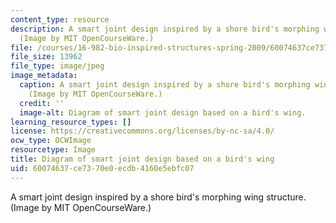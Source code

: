 ```yaml
---
content_type: resource
description: A smart joint design inspired by a shore bird's morphing wing structure.
  (Image by MIT OpenCourseWare.)
file: /courses/16-982-bio-inspired-structures-spring-2009/60074637ce7370e0ecdb4160e5ebfc07_16-982s09.jpg
file_size: 13962
file_type: image/jpeg
image_metadata:
  caption: A smart joint design inspired by a shore bird's morphing wing structure.
    (Image by MIT OpenCourseWare.)
  credit: ''
  image-alt: Diagram of smart joint design based on a bird's wing.
learning_resource_types: []
license: https://creativecommons.org/licenses/by-nc-sa/4.0/
ocw_type: OCWImage
resourcetype: Image
title: Diagram of smart joint design based on a bird's wing
uid: 60074637-ce73-70e0-ecdb-4160e5ebfc07
---
```

A smart joint design inspired by a shore bird's morphing wing structure. (Image by MIT OpenCourseWare.)